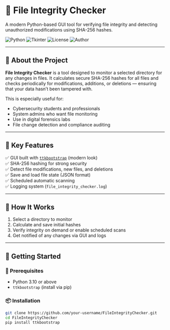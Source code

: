 # 🔐 File Integrity Checker

A modern Python-based GUI tool for verifying file integrity and detecting unauthorized modifications using SHA-256 hashes.

![Python](https://img.shields.io/badge/Python-3.10+-blue?logo=python)
![Tkinter](https://img.shields.io/badge/GUI-Tkinter%2Bttkbootstrap-purple?logo=python)
![License](https://img.shields.io/badge/License-MIT-green)
![Author](https://img.shields.io/badge/Author-Bunny%20Bunny%20(Dinesh)-orange)

---

## 📌 About the Project

**File Integrity Checker** is a tool designed to monitor a selected directory for any changes in files. It calculates secure SHA-256 hashes for all files and checks periodically for modifications, additions, or deletions — ensuring that your data hasn’t been tampered with.

This is especially useful for:
- Cybersecurity students and professionals
- System admins who want file monitoring
- Use in digital forensics labs
- File change detection and compliance auditing

---

## 🎯 Key Features

✅ GUI built with [`ttkbootstrap`](https://ttkbootstrap.readthedocs.io/) (modern look)  
✅ SHA-256 hashing for strong security  
✅ Detect file modifications, new files, and deletions  
✅ Save and load file state (JSON format)  
✅ Scheduled automatic scanning  
✅ Logging system (`file_integrity_checker.log`)

---

## 🧠 How It Works

1. Select a directory to monitor
2. Calculate and save initial hashes
3. Verify integrity on demand or enable scheduled scans
4. Get notified of any changes via GUI and logs

---

## 🚀 Getting Started

### 🔧 Prerequisites

- Python 3.10 or above  
- `ttkbootstrap` (install via pip)

### 📦 Installation

```bash
git clone https://github.com/your-username/FileIntegrityChecker.git
cd FileIntegrityChecker
pip install ttkbootstrap

